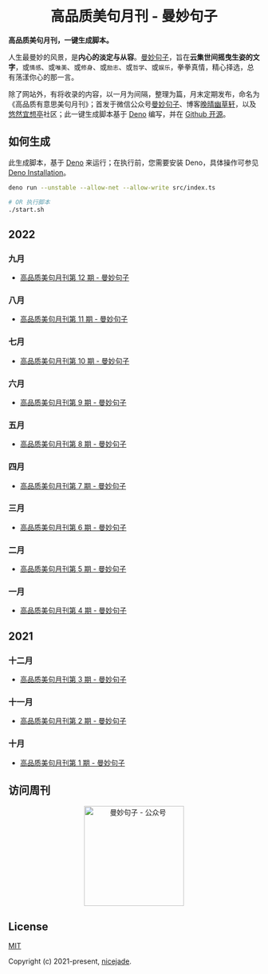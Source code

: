 <h1 align="center">高品质美句月刊 - 曼妙句子</h1>

<strong align="center">高品质美句月刊，一键生成脚本。</strong>

人生最曼妙的风景，是**内心的淡定与从容**。[曼妙句子](https://read.lovejade.cn/)，旨在**云集世间摇曳生姿的文字**，或`情感`、或`唯美`、或`修身`、或`励志`、或`哲学`、或`娱乐`，拳拳真情，精心择选，总有荡漾你心的那一言。

除了网站外，有将收录的内容，以一月为间隔，整理为篇，月末定期发布，命名为《高品质有意思美句月刊》；首发于微信公众号[曼妙句子](https://mp.weixin.qq.com/mp/appmsgalbum?__biz=Mzk0NzI5NjQ3Mg==&action=getalbum&album_id=2103726193429512196)、博客[晚晴幽草轩](https://www.jeffjade.com)，以及[悠然宜想亭](https://forum.lovejade.cn/)社区；此一键生成脚本基于 [Deno](https://nicelinks.site/post/602d30aad099ff5688618591) 编写，并在 [Github 开源](https://github.com/nicejade/sentences-monthly-newsletter)。

## 如何生成

此生成脚本，基于 [Deno](https://nicelinks.site/post/602d30aad099ff5688618591) 来运行；在执行前，您需要安装 Deno，具体操作可参见 [Deno Installation](https://deno.land/?utm_source=nicelinks.site)。

```bash
deno run --unstable --allow-net --allow-write src/index.ts

# OR 执行脚本
./start.sh
```

## 2022

### **九月**

- [高品质美句月刊第 12 期 - 曼妙句子](https://forum.lovejade.cn/d/224-12)

### **八月**

- [高品质美句月刊第 11 期 - 曼妙句子](https://forum.lovejade.cn/d/212-11)
### **七月**

- [高品质美句月刊第 10 期 - 曼妙句子](https://forum.lovejade.cn/d/208-10)

### **六月**

- [高品质美句月刊第 9 期 - 曼妙句子](https://forum.lovejade.cn/d/196-9)

### **五月**

- [高品质美句月刊第 8 期 - 曼妙句子](https://forum.lovejade.cn/d/183-8)

### **四月**

- [高品质美句月刊第 7 期 - 曼妙句子](https://forum.lovejade.cn/d/171-7)

### **三月**

- [高品质美句月刊第 6 期 - 曼妙句子](https://forum.lovejade.cn/d/144-4)

### **二月**

- [高品质美句月刊第 5 期 - 曼妙句子](https://forum.lovejade.cn/d/153-5)

### **一月**

- [高品质美句月刊第 4 期 - 曼妙句子](/monthly-004.md)

## 2021

### **十二月**

- [高品质美句月刊第 3 期 - 曼妙句子](/monthly-003.md)

### **十一月**

- [高品质美句月刊第 2 期 - 曼妙句子](/monthly-002.md)

### **十月**

- [高品质美句月刊第 1 期 - 曼妙句子](/monthly-001.md)

## 访问周刊

<div align="center">
  <img src="https://z3.ax1x.com/2021/10/31/IpT9jf.jpg" width=200 alt="曼妙句子 - 公众号">
</div>

## License

[MIT](http://opensource.org/licenses/MIT)

Copyright (c) 2021-present, [nicejade](https://nicelinks.site/member/admin/?utm_source=nicelinks.site).
